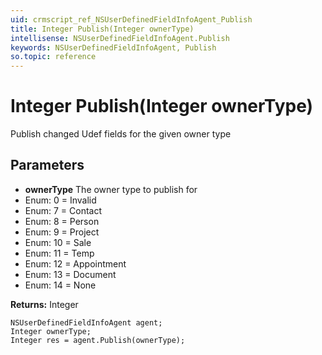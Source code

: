 ```yaml
---
uid: crmscript_ref_NSUserDefinedFieldInfoAgent_Publish
title: Integer Publish(Integer ownerType)
intellisense: NSUserDefinedFieldInfoAgent.Publish
keywords: NSUserDefinedFieldInfoAgent, Publish
so.topic: reference
---
```


# Integer Publish(Integer ownerType)

Publish changed Udef fields for the given owner type

## Parameters

* **ownerType** The owner type to publish for
* Enum: 0 = Invalid 
* Enum: 7 = Contact 
* Enum: 8 = Person 
* Enum: 9 = Project 
* Enum: 10 = Sale 
* Enum: 11 = Temp 
* Enum: 12 = Appointment 
* Enum: 13 = Document 
* Enum: 14 = None 

**Returns:** Integer

```crmscript
NSUserDefinedFieldInfoAgent agent;
Integer ownerType;
Integer res = agent.Publish(ownerType);
```

